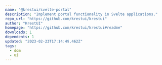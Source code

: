```yaml
---
name: "@krestui/svelte-portal"
description: "Implement portal functionality in Svelte applications."
repo_url: "https://github.com/krestui/krestui"
author: "KrestUI"
homepage: "https://github.com/krestui/krestui#readme"
downloads: 1
dependents: 1
updated: "2023-02-23T17:14:49.462Z"
tags: 
  - dom
  - ui
---
```


